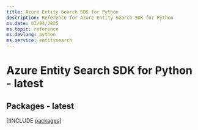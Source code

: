 ```yaml
---
title: Azure Entity Search SDK for Python
description: Reference for Azure Entity Search SDK for Python
ms.date: 03/04/2025
ms.topic: reference
ms.devlang: python
ms.service: entitysearch
---
```

# Azure Entity Search SDK for Python - latest
## Packages - latest
[!INCLUDE [packages](entity-search-index.md)]